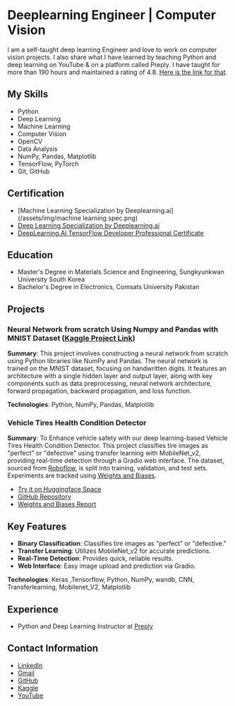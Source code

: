 # Deeplearning Engineer | Computer Vision

I am a self-taught deep learning Engineer and love to work on computer vision projects. I also share what I have learned by teaching Python and deep learning on YouTube & on a platform called Preply. I have taught for more than 190 hours and maintained a rating of 4.8. [Here is the link for that](https://preply.com/en/tutor/1586445).


## My Skills
- Python
- Deep Learning
- Machine Learning
- Computer Vision
- OpenCV
- Data Analysis
- NumPy, Pandas, Matplotlib
- TensorFlow, PyTorch
- Git, GitHub

## Certification 

- [Machine Learning Specialization by Deeplearning.ai](/assets/img/machine learning spec.png)
- [Deep Learning Specialization by Deeplearning.ai](https://github.com/Arsalanzabeeb786/deep-learning-specialization/assets/110252655/bb01942e-2ad4-4d92-9971-5357da3c775d)
- [DeepLearning.AI TensorFlow Developer Professional Certificate](https://github.com/Arsalanzabeeb786/deep-learning-specialization/assets/110252655/bb01942e-2ad4-4d92-9971-5357da3c775d)


## Education

- Master's Degree in Materials Science and Engineering, Sungkyunkwan University South Korea
- Bachelor's Degree in Electronics, Comsats University Pakistan

## Projects

### Neural Network from scratch Using Numpy and Pandas with MNIST Dataset ([Kaggle Project Link](https://www.kaggle.com/arsalanzabeeb/neural-net-from-scratch))
**Summary**: This project involves constructing a neural network from scratch using Python libraries like NumPy and Pandas. The neural network is trained on the MNIST dataset, focusing on handwritten digits. It features an architecture with a single hidden layer and output layer, along with key components such as data preprocessing, neural network architecture, forward propagation, backward propagation, and loss function.

**Technologies**: Python, NumPy, Pandas, Matplotlib


### Vehicle Tires Health Condition Detector

**Summary**: To Enhance vehicle safety with our deep learning-based Vehicle Tires Health Condition Detector. This project classifies tire images as "perfect" or "defective" using transfer learning with MobileNet_v2, providing real-time detection through a Gradio web interface. The dataset, sourced from [Roboflow](https://roboflow.com/), is split into training, validation, and test sets. Experiments are tracked using [Weights and Biases](https://wandb.ai/).

- [Try it on Huggingface Space](https://arsalanzabeeb-vehicle-tires-health-checkup.hf.space)
- [GitHub Repository](https://github.com/Arsalanzabeeb786/vehicle-tire-condition-detection)
- [Weights and Biases Report](https://wandb.ai/teamarsalan/Vehicle-Tyres-Health-Condition-Classification/reports/Vehicle-Tire-Condition-Detection-using-MobileNet_v2--Vmlldzo4NTc1NTk2?accessToken=qwmq85lbg62a2a20qhato5s7awc945m3turtghco1edmaca6smr100s0oy4ezjpt)

## Key Features
- **Binary Classification**: Classifies tire images as "perfect" or "defective."
- **Transfer Learning**: Utilizes MobileNet_v2 for accurate predictions.
- **Real-Time Detection**: Provides quick, reliable results.
- **Web Interface**: Easy image upload and prediction via Gradio.

**Technologies**: Keras ,Tensorflow, Python, NumPy, wandb, CNN, Transferlearning, Mobilenet_V2, Matplotlib

## Experience

- Python and Deep Learning Instructor at [Preply](https://preply.com/en/tutor/1586445)
 

## Contact Information

- [LinkedIn](https://www.linkedin.com/in/arsalan-zabeeb/)
- [Gmail](arsalanzabeeb786@gmail.com)
- [GitHub](https://github.com/Arsalanzabeeb78)
- [Kaggle](https://www.kaggle.com/arsalanzabeeb)
- [YouTube](https://youtube.com/@NeuralNetLabs)

